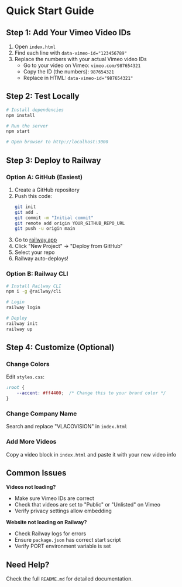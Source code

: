 # Quick Start Guide

## Step 1: Add Your Vimeo Video IDs

1. Open `index.html`
2. Find each line with `data-vimeo-id="123456789"`
3. Replace the numbers with your actual Vimeo video IDs
   - Go to your video on Vimeo: `vimeo.com/987654321`
   - Copy the ID (the numbers): `987654321`
   - Replace in HTML: `data-vimeo-id="987654321"`

## Step 2: Test Locally

```bash
# Install dependencies
npm install

# Run the server
npm start

# Open browser to http://localhost:3000
```

## Step 3: Deploy to Railway

### Option A: GitHub (Easiest)

1. Create a GitHub repository
2. Push this code:
   ```bash
   git init
   git add .
   git commit -m "Initial commit"
   git remote add origin YOUR_GITHUB_REPO_URL
   git push -u origin main
   ```
3. Go to [railway.app](https://railway.app)
4. Click "New Project" → "Deploy from GitHub"
5. Select your repo
6. Railway auto-deploys!

### Option B: Railway CLI

```bash
# Install Railway CLI
npm i -g @railway/cli

# Login
railway login

# Deploy
railway init
railway up
```

## Step 4: Customize (Optional)

### Change Colors
Edit `styles.css`:
```css
:root {
    --accent: #ff4400;  /* Change this to your brand color */
}
```

### Change Company Name
Search and replace "VLACOVISION" in `index.html`

### Add More Videos
Copy a video block in `index.html` and paste it with your new video info

## Common Issues

**Videos not loading?**
- Make sure Vimeo IDs are correct
- Check that videos are set to "Public" or "Unlisted" on Vimeo
- Verify privacy settings allow embedding

**Website not loading on Railway?**
- Check Railway logs for errors
- Ensure `package.json` has correct start script
- Verify PORT environment variable is set

## Need Help?

Check the full `README.md` for detailed documentation.
